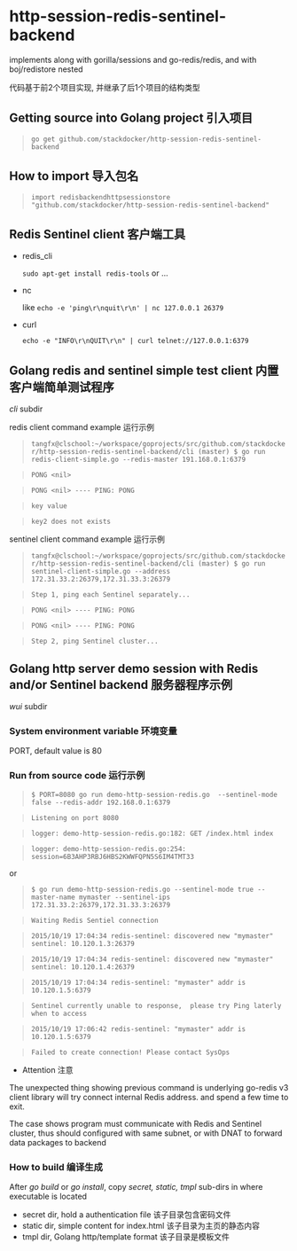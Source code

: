 # http-session-redis-sentinel-backend
implements along with gorilla/sessions and go-redis/redis, and with boj/redistore nested

代码基于前2个项目实现, 并继承了后1个项目的结构类型

## Getting source into Golang project 引入项目

>`go get github.com/stackdocker/http-session-redis-sentinel-backend`

## How to import 导入包名

>`import redisbackendhttpsessionstore "github.com/stackdocker/http-session-redis-sentinel-backend"`

## Redis Sentinel client 客户端工具

* redis_cli

  `sudo apt-get install redis-tools` or ...

* nc 

  like `echo -e 'ping\r\nquit\r\n' | nc 127.0.0.1 26379`
  
* curl

  `echo -e "INFO\r\nQUIT\r\n" | curl telnet://127.0.0.1:6379`
  
## Golang redis and sentinel simple test client 内置客户端简单测试程序

  _cli_ subdir
   
  redis client command example 运行示例
   
>`tangfx@clschool:~/workspace/goprojects/src/github.com/stackdocker/http-session-redis-sentinel-backend/cli (master) $ go run redis-client-simple.go --redis-master 191.168.0.1:6379`

>`PONG <nil>`

>`PONG <nil> ---- PING: PONG`

>`key value`

>`key2 does not exists`

  sentinel client command example 运行示例

>`tangfx@clschool:~/workspace/goprojects/src/github.com/stackdocker/http-session-redis-sentinel-backend/cli (master) $ go run sentinel-client-simple.go --address 172.31.33.2:26379,172.31.33.3:26379`

>`Step 1, ping each Sentinel separately...`

>`PONG <nil> ---- PING: PONG`

>`PONG <nil> ---- PING: PONG`

>`Step 2, ping Sentinel cluster...`

## Golang http server demo session with Redis and/or Sentinel backend 服务器程序示例

   _wui_ subdir

### System environment variable 环境变量
PORT, default value is 80

### Run from source code 运行示例
>`$ PORT=8080 go run demo-http-session-redis.go  --sentinel-mode false --redis-addr 192.168.0.1:6379`

>`Listening on port 8080`

>`logger: demo-http-session-redis.go:182: GET /index.html index`

>`logger: demo-http-session-redis.go:254: session=6B3AHP3RBJ6HBS2KWWFQPN5S6IM4TMT33`

or

>`$ go run demo-http-session-redis.go --sentinel-mode true --master-name mymaster --sentinel-ips 172.31.33.2:26379,172.31.33.3:26379`

>`Waiting Redis Sentiel connection`

>`2015/10/19 17:04:34 redis-sentinel: discovered new "mymaster" sentinel: 10.120.1.3:26379`

>`2015/10/19 17:04:34 redis-sentinel: discovered new "mymaster" sentinel: 10.120.1.4:26379`

>`2015/10/19 17:04:34 redis-sentinel: "mymaster" addr is 10.120.1.5:6379`

>`Sentinel currently unable to response,  please try Ping laterly when to access`

>`2015/10/19 17:06:42 redis-sentinel: "mymaster" addr is 10.120.1.5:6379`

>`Failed to create connection! Please contact SysOps`

* Attention 注意

The unexpected thing showing previous command is underlying go-redis v3 client library will try connect internal Redis address.
and spend a few time to exit.

The case shows program must communicate with Redis and Sentinel cluster, thus should configured with same subnet,
or with DNAT to forward data packages to backend

### How to build 编译生成

After _go build_ or _go install_, copy _secret, static, tmpl_ sub-dirs in where executable is located

* secret dir, hold a authentication file 该子目录包含密码文件
* static dir, simple content for index.html  该子目录为主页的静态内容
* tmpl dir, Golang http/template format  该子目录是模板文件



